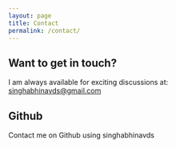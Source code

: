 ```yaml
---
layout: page
title: Contact
permalink: /contact/
---
```


## Want to get in touch?

I am always available for exciting discussions at: singhabhinavds@gmail.com

## Github

Contact me on Github using singhabhinavds